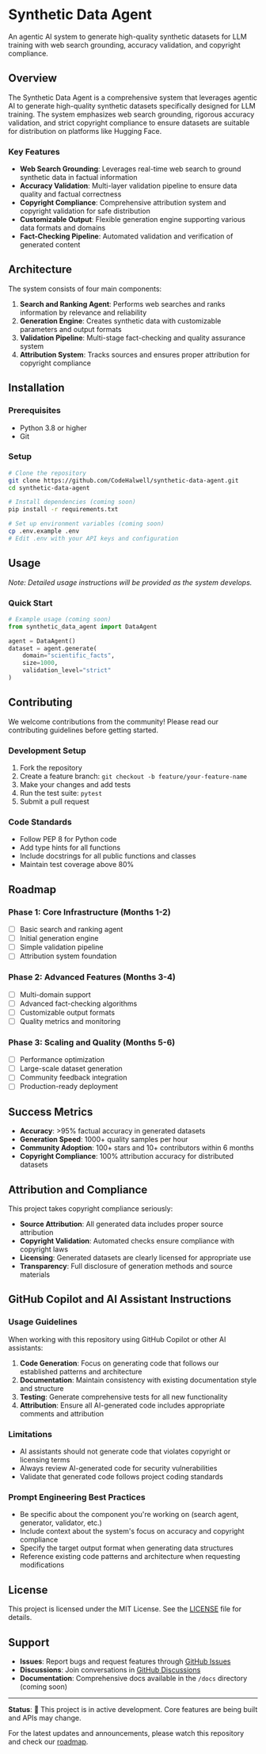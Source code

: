 # Synthetic Data Agent

An agentic AI system to generate high-quality synthetic datasets for LLM training with web search grounding, accuracy validation, and copyright compliance.

## Overview

The Synthetic Data Agent is a comprehensive system that leverages agentic AI to generate high-quality synthetic datasets specifically designed for LLM training. The system emphasizes web search grounding, rigorous accuracy validation, and strict copyright compliance to ensure datasets are suitable for distribution on platforms like Hugging Face.

### Key Features

- **Web Search Grounding**: Leverages real-time web search to ground synthetic data in factual information
- **Accuracy Validation**: Multi-layer validation pipeline to ensure data quality and factual correctness
- **Copyright Compliance**: Comprehensive attribution system and copyright validation for safe distribution
- **Customizable Output**: Flexible generation engine supporting various data formats and domains
- **Fact-Checking Pipeline**: Automated validation and verification of generated content

## Architecture

The system consists of four main components:

1. **Search and Ranking Agent**: Performs web searches and ranks information by relevance and reliability
2. **Generation Engine**: Creates synthetic data with customizable parameters and output formats
3. **Validation Pipeline**: Multi-stage fact-checking and quality assurance system
4. **Attribution System**: Tracks sources and ensures proper attribution for copyright compliance

## Installation

### Prerequisites

- Python 3.8 or higher
- Git

### Setup

```bash
# Clone the repository
git clone https://github.com/CodeHalwell/synthetic-data-agent.git
cd synthetic-data-agent

# Install dependencies (coming soon)
pip install -r requirements.txt

# Set up environment variables (coming soon)
cp .env.example .env
# Edit .env with your API keys and configuration
```

## Usage

*Note: Detailed usage instructions will be provided as the system develops.*

### Quick Start

```python
# Example usage (coming soon)
from synthetic_data_agent import DataAgent

agent = DataAgent()
dataset = agent.generate(
    domain="scientific_facts",
    size=1000,
    validation_level="strict"
)
```

## Contributing

We welcome contributions from the community! Please read our contributing guidelines before getting started.

### Development Setup

1. Fork the repository
2. Create a feature branch: `git checkout -b feature/your-feature-name`
3. Make your changes and add tests
4. Run the test suite: `pytest`
5. Submit a pull request

### Code Standards

- Follow PEP 8 for Python code
- Add type hints for all functions
- Include docstrings for all public functions and classes
- Maintain test coverage above 80%

## Roadmap

### Phase 1: Core Infrastructure (Months 1-2)
- [ ] Basic search and ranking agent
- [ ] Initial generation engine
- [ ] Simple validation pipeline
- [ ] Attribution system foundation

### Phase 2: Advanced Features (Months 3-4)
- [ ] Multi-domain support
- [ ] Advanced fact-checking algorithms
- [ ] Customizable output formats
- [ ] Quality metrics and monitoring

### Phase 3: Scaling and Quality (Months 5-6)
- [ ] Performance optimization
- [ ] Large-scale dataset generation
- [ ] Community feedback integration
- [ ] Production-ready deployment

## Success Metrics

- **Accuracy**: >95% factual accuracy in generated datasets
- **Generation Speed**: 1000+ quality samples per hour
- **Community Adoption**: 100+ stars and 10+ contributors within 6 months
- **Copyright Compliance**: 100% attribution accuracy for distributed datasets

## Attribution and Compliance

This project takes copyright compliance seriously:

- **Source Attribution**: All generated data includes proper source attribution
- **Copyright Validation**: Automated checks ensure compliance with copyright laws
- **Licensing**: Generated datasets are clearly licensed for appropriate use
- **Transparency**: Full disclosure of generation methods and source materials

## GitHub Copilot and AI Assistant Instructions

### Usage Guidelines

When working with this repository using GitHub Copilot or other AI assistants:

1. **Code Generation**: Focus on generating code that follows our established patterns and architecture
2. **Documentation**: Maintain consistency with existing documentation style and structure
3. **Testing**: Generate comprehensive tests for all new functionality
4. **Attribution**: Ensure all AI-generated code includes appropriate comments and attribution

### Limitations

- AI assistants should not generate code that violates copyright or licensing terms
- Always review AI-generated code for security vulnerabilities
- Validate that generated code follows project coding standards

### Prompt Engineering Best Practices

- Be specific about the component you're working on (search agent, generator, validator, etc.)
- Include context about the system's focus on accuracy and copyright compliance
- Specify the target output format when generating data structures
- Reference existing code patterns and architecture when requesting modifications

## License

This project is licensed under the MIT License. See the [LICENSE](LICENSE) file for details.

## Support

- **Issues**: Report bugs and request features through [GitHub Issues](https://github.com/CodeHalwell/synthetic-data-agent/issues)
- **Discussions**: Join conversations in [GitHub Discussions](https://github.com/CodeHalwell/synthetic-data-agent/discussions)
- **Documentation**: Comprehensive docs available in the `/docs` directory (coming soon)

---

**Status**: 🚧 This project is in active development. Core features are being built and APIs may change.

For the latest updates and announcements, please watch this repository and check our [roadmap](#roadmap).
